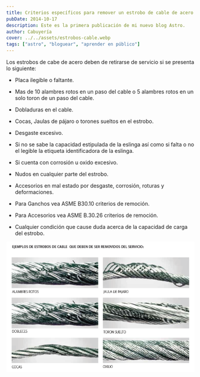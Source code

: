 ```yaml
---
title: Criterios específicos para remover un estrobo de cable de acero de uso
pubDate: 2014-10-17
description: Este es la primera publicación de mi nuevo blog Astro.
author: Cabuyería
cover: ../../assets/estrobos-cable.webp
tags: ["astro", "bloguear", "aprender en público"]
---
```


Los estrobos de cabe de acero deben de retirarse de servicio si se presenta lo siguiente:

- Placa ilegible o faltante.

- Mas de 10 alambres rotos en un paso del cable o 5 alambres rotos en un solo toron de un paso del cable.

- Dobladuras en el cable.

- Cocas, Jaulas de pájaro o torones sueltos en el estrobo.

- Desgaste excesivo.

- Si no se sabe la capacidad estipulada de la eslinga así como si falta o no el legible la etiqueta identificadora de la eslinga.

- Si cuenta con corrosión u oxido excesivo.

- Nudos en cualquier parte del estrobo.

- Accesorios en mal estado por desgaste, corrosión, roturas y deformaciones.

- Para Ganchos vea ASME B30.10 criterios de remoción.

- Para Accesorios vea ASME B.30.26 criterios de remoción.

- Cualquier condición que cause duda acerca de la capacidad de carga del estrobo.

![Ejemplos de estrobos de cable que deben ser removidos del servicio](../../assets/post-4.png)